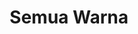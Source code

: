---
title: Semua Warna
description: Koleksi Warna Produk Hijacket
sections:
  - type: hero_section
    template: hero_section
    title: Koleksi Warna Hijacket
    align: center
    has_background: true
    background:
      background_color: gray
  - type: collections_filter_section
    template: collections_filter_section
    title: semua warna
    url: /color
    label: lihat warna
    filter: color
menu:
  main:
    name: Semua Warna
    weight: 9
    parent: Koleksi Warna
---